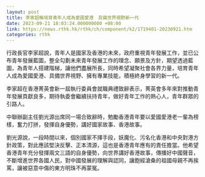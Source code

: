 ```yaml
---
layout: post
title: 李家超稱培育青年人成為愛國愛港　具備世界視野新一代
date: 2023-09-21 18:03:24.000000000 +08:00
link: https://news.rthk.hk/rthk/ch/component/k2/1719401-20230921.htm
categories: rthk
---
```


行政長官李家超說，青年人是國家及香港的未來，政府重視青年發展工作，並已公布青年發展藍圖，整全勾劃未來青年發展工作的理念、願景及方針，期望透過藍圖，為青年人搭建階梯，讓他們盡展所長，同時希望凝聚社會各界力量，培育青年人成為愛國愛港、具備世界視野、擁有專業技能，積極終身學習的新一代。

李家超在香港菁英會新一屆執行委員會就職典禮致辭表示，菁英會多年來對推動青年發展頁獻良多，期待執委會繼續扶持青年，做好青年工作的熱心人，青年群眾的引路人。 

中聯辦副主任劉光源出席同一場合致辭時，勉勵香港青年要以愛國愛港老一輩為榜樣，奮力打拼，發揮自身優勢，講好國家故事、香港故事。

劉光源說，一段時間以來，個別國家不擇手段，妖魔化、污名化香港和中央對港方針政策，對此應該堅決反擊、正本清源，這也是香港青年應有的責任擔當。他希望香港青年充分發揮兩文三語的自身優勢，向世界講好香港故事，傳播好中國聲音，不斷增進世界各國人民，對中國發展的理解與認同，讓飽經滄桑的祖國母親不再挨罵，讓被惡意中傷的東方明珠不再蒙冤。
